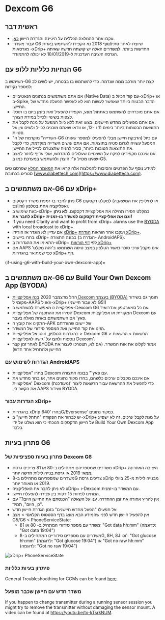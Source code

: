 # Dexcom G6

## ראשית דבר

-   עקבו אחר ההמלצה הכללית על היגיינה והגדרת חיישן [כאן](../Hardware/GeneralCGMRecommendation.md).
-   עבור משדרי G6 שיוצרו לאחר סתיו/סוף 2018 נא הקפידו להשתמש באחת מגרסאות -xDrip+ החדשות ביותר</a>. למשדרים האלה יש קושחה חדשה שאיתה הגרסה היציבה העדכנית  ל-10/01/2019 לא יכולה להתמודד.

## הנחיות כלליות ללופ עם G6

השימוש ב-G6 קצת יותר מורכב ממה שנדמה. כדי להשתמש בו בבטחה, יש לשים לב למספר נקודות:

-   אם אתם משתמשים בנתונים הנאטיביים (Native Data) עם קוד הכיול ב-xDrip+ או ב-Spike, הדבר הבטוח ביותר שאפשר לעשות הוא לא לאפשר הפעלה מחדש של החיישן.
-   אם אתם מוכרחים להשתמש באתחול מונע, הקפידו להפעיל זאת בזמן ביום בו תוכלו לצפות בשינוי ולכייל במידת הצורך.
-   אם אתם מפעילים מחדש חיישנים, בצעו זאת ללא כיול המפעל על מנת לקבל את התוצאות הבטוחות ביותר בימים 11 ו -12, או וודאו שאתם מוכנים לכייל ולשים עין על סטיות.
-   "השרייה" מוקדמת של ה-G6 (הדבקת חיישן מבלי להפעילו למספר שעות) עם כיול המפעל עשויה לגרום סטיה בתוצאות. אם אתם עושים השרייה מוקדמת, כדי לקבל את התוצאות הטובות ביותר, סביר להניח שתצטרכו לכייל את החיישן.
-   אם אינכם מקפידים לפקח על השינויים שעלולים להתרחש, אולי עדיף לחזור למצב שאינו מכויל ע"י היצרן ולהשתמש במערכת כמו ב-G5.

למידע נוסף על הפרטים והסיבות להמלצות אלה קראו את [המאמר המלא](https://www.diabettech.com/artificial-pancreas/diy-looping-and-cgm/) שפרסם טים סטריט בכתובת [www.diabettech.com](https://www.diabettech.com).

## אם משתמשים ב-G6 עם xDrip+

-   ניתן לחבר בו-זמנית משדר דקסקום G6 למקלט דקסקום (או לחילופין את המשאבה t:slim) ואפליקציה אחת בטלפון.
-   בעת שימוש ב-xDrip+ כמקלט הסירו תחילה את אפליקציית דקסקום. **לא ניתן לחבר את xDrip+ וגם את אפליקציית דקסקום למשדר בו-זמנית!**
-   If you need Clarity and want to profit from xDrip+ alarms use the [BYODA](../Hardware/DexcomG6.md#if-using-g6-with-build-your-own-dexcom-app) with local broadcast to xDrip+.
-   אם עדיין לא הוגדר אז הורידו [xDrip+](https://github.com/NightscoutFoundation/xDrip) ועקבו אחר הוראות [הגדרת xDrip+](../Configuration/xdrip.md).
-   בחרו ביישום xDrip+ בבונה התצורה (הגדרה ב- AndroidAPS).
-   התאימו את ההגדרות ב-xDrip+ לפי [דף הוראות   xDrip+](../Configuration/xdrip.md)
-   אם AAPS אינו מקבל ערכי סוכר כאשר הטלפון במצב טיסה השתמשו ב'זהה מקלט' כפי שמתואר בהגדרות [xDrip+ דף](../Configuration/xdrip.md).

(if-using-g6-with-build-your-own-dexcom-app)=
## אם משתמשים ב-G6 עם Build Your Own Dexcom App (BYODA)

-   החל מדצמבר 2020 [בנה אפליקציית Dexcom בעצמך (BYODA)](https://docs.google.com/forms/d/e/1FAIpQLScD76G0Y-BlL4tZljaFkjlwuqhT83QlFM5v6ZEfO7gCU98iJQ/viewform?fbzx=2196386787609383750&fbclid=IwAR2aL8Cps1s6W8apUVK-gOqgGpA-McMPJj9Y8emf_P0-_gAsmJs6QwAY-o0) תומך גם בשידור מקומי ל-AAPS ו\או ל-xDrip+ (לא עבור חיישני G5!)
-   אפליקציה זו מאפשרת להשתמש ב-Dexcom G6 עם כל סמארטפון אנדרואיד.
-   הסירו את ההתקנה של אפליקציית Dexcom המקורית או אפליקציית Dexcom עם פאץ' אם השתמשתם באחת מאלה בעבר.
-   התקינו את קובץ ה-APK של יישום שהורדתם
-   הזינו את קוד החיישן ואת המספר סידורי של המשדר.
-   בהגדרות הטלפון, נווטו אל אפליקציות > Dexcom G6 > הרשאות > הרשאות נוספות ולחצו על 'גישה לאפליקציית Dexcom'.
-   לאחר זמן קצר BYODA אמור לקלוט את אות המשדר. (אם לא, תצטרכו לעצור את החיישן ולהתחיל אחד חדש)

### הגדרות לשימוש עם AndroidAPS

-   בחרו "אפליקציית Dexcom עם פאץ'" בבונה התצורה.
-   אם אינכם מקבלים ערכים כלשהם, בחרו מקור נתונים אחר,   אז בחר מחדש את 'אפליקציית Dexcom (מעודכנת)' כדי להפעיל את   ההרשאה עבור הרשאות ליצור את הקשר בין AAPS   ושידור BYODA.

### הגדרות עבור xDrip+

-   בהגדרות xDrip בחרו '640G/Eversense' כמקור נתונים.
-   יש לבחור את הפקודה "התחל חיישן" ב-xDrip+ על מנת   לקבל ערכים. זה לא ישפיע על חיישן הדקסקום הנוכחי כי הוא נשלט על ידי   Build Your Own Dexcom App בלבד.

## פתרון בעיות G6

### פתרון בעיות ספציפיות של Dexcom G6

-   משדרים שמספריהם מתחילים ב-80 או 81 צריכים גרסת xDrip+ היציבה האחרונה ממאי 2019 או גרסת בנייה לילית חדשה יותר.
-   משדרים שמספריהם מתחילים ב-8G צריכים גרסת xDrip מבנייה לילית מ-25 ביולי 2019 או מאוחר יותר.
-   לא ניתן לחבר את האפליקציה xDrip+ ו-Dexcom עם המשדר בו-זמנית.
-   המתינו לפחות 15 דקות בין עצירה להפעלת חיישן.
-   אין להריץ אחורה את זמן ההחדרה. ענו על השאלה   "הכנסתם את החיישן היום?" עם "כן, היום", תמיד.
-   אל תפעילו "הפעל מחדש חיישנים" בזמן הגדרת חיישן חדש
-   אין להפעיל חיישן חדש לפני שהמידע הבא מוצג בדף הסטטוס הקלאסי > מצב G5/G6 < PhoneServiceState:
    -   משדר עם מספר סידורי המתחיל ב- 80 או 81: "Got data hh:mm"   (לדוגמה: "Got data 19:04")
    -   משדרים עם מספרים סידוריים המתחילים ב-8G, 8H, 8J וכו': "Got glucose hh:mm" (לדוגמה: "Got glucose 19:04") או "Got no raw hh:mm" (לדוגמה: "Got no raw 19:04")

![xDrip+ PhoneServiceState](../images/xDrip_Dexcom_PhoneServiceState.png)

### פיתרון בעיות כלליות

General Troubleshoothing for CGMs can be found [here](./GeneralCGMRecommendation.html#troubleshooting).

### משדר חדש עם חיישן שכבר מופעל

If you happen to change transmitter during a running sensor session you might try to remove the transmitter without damaging the sensor mount. A video can be found at <https://youtu.be/tx-kTsrkNUM>.
